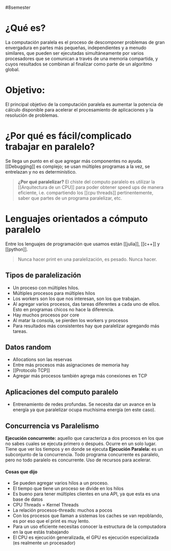 #8semester
# ¿Qué es? 

La computación paralela es el proceso de descomponer problemas de gran envergadura en partes más pequeñas, independientes y a menudo similares, que pueden ser ejecutadas simultáneamente por varios procesadores que se comunican a través de una memoria compartida, y cuyos resultados se combinan al finalizar como parte de un algoritmo global.
# Objetivo:

El principal objetivo de la computación paralela es aumentar la potencia de cálculo disponible para acelerar el procesamiento de aplicaciones y la resolución de problemas.
# ¿Por qué es fácil/complicado trabajar en paralelo?

Se llega un punto en el que agregar más componentes no ayuda.
[[Debugging]] es complejo; se usan múltiples programas a la vez, se entrelazan y no es determinístico.

> **¿Por qué paralelizar?** 
 El chiste del computo paralelo es utilizar la [[Arquitectura de un CPU]] para poder obtener speed ups de manera eficiente, i.e. compartiendo los [[cpu threads]] pertinentemente, saber que partes de un programa paralelizar, etc. 

# Lenguajes orientados a cómputo paralelo 

 Entre los lenguajes de programación que usamos están [[julia]], [[c++]] y [[python]].

> Nunca hacer print en una paralelización, es pesado. Nunca hacer.
## Tipos de paralelización
- Un proceso con múltiples hilos.
- Múltiples procesos para múltiples hilos
- Los workers son los que nos interesan, son los que trabajan.
- Al agregar varios procesos, das tareas diferentes a cada uno de ellos. Esto en programas chicos no hace la diferencia.
- Hay muchos procesos por core
- Al matar la consola, se pierden los workers y procesos
- Para resultados más consistentes hay que paralelizar agregando más tareas.

## Datos random 

- Allocations son las reservas
- Entre más procesos más asignaciones de memoria hay
- [[Protocolo TCP]]
- Agregar más procesos también agrega más conexiones en TCP

## Aplicaciones del computo paralelo 

- Entrenamiento de redes profundas. Se necesita dar un avance en la energía ya que paralelizar ocupa muchísima energía (en este caso).

## Concurrencia vs Paralelismo

**Ejecución concurrente:** aquello que caracteriza a dos procesos en los que no sabes cuales se ejecuta primero o después. Ocurre en un solo lugar. Tiene que ver los tiempos y en donde se ejecuta
**Ejecución Paralela:** es un subconjunto de la concurrencia. Todo programa concurrente es paralelo, pero no todo paralelo es concurrente. Uso de recursos para acelerar. 
#### Cosas que dijo
- Se pueden agregar varios hilos a un proceso. 
- El tiempo que tiene un proceso se divide en los hilos
- Es bueno para tener múltiples clientes en una API, ya que esta es una base de datos
- CPU Threads = Kernel Threads
- La relación procesos-threads: muchos a pocos
- Con los procesos que llaman a sistemas los caches se van repoblando, es por eso que el print es muy lento. 
- Para un uso eficiente necesitas conocer la estructura de la computadora en la que estás trabajando  
- El CPU es ejecución generalizada, el GPU es ejecución especializada (es realmente un procesador)

